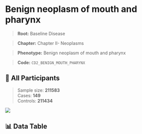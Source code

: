 # Benign neoplasm of mouth and pharynx

> **Root:** Baseline Disease  

> **Chapter:** Chapter II- Neoplasms  

> **Phenotype:** Benign neoplasm of mouth and pharynx  

> **Code:** `CD2_BENIGN_MOUTH_PHARYNX`

## 🧪 All Participants  
> Sample size: **211583**  
> Cases: **149**  
> Controls: **211434**
<img src="/Sensitive/Figures/ALL/Baseline/CD2_BENIGN_MOUTH_PHARYNX.png"/>

## 📊 Data Table
<CsvTableMRF src="/Sensitive/Data/ALL/Baseline/LG_CD2_BENIGN_MOUTH_PHARYNX.csv"/>

